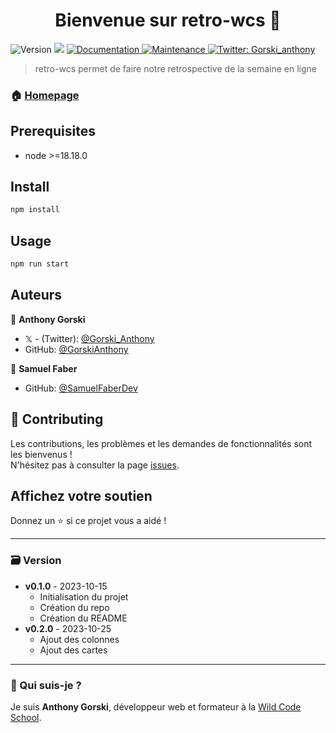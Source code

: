 <h1 align="center">Bienvenue sur retro-wcs 👋</h1>
<p>
  <img alt="Version" src="https://img.shields.io/badge/version-0.1.0-blue.svg?cacheSeconds=2592000" />
  <img src="https://img.shields.io/badge/node-%3E%3D18.18.0-blue.svg" />
  <a href="https://github.com/GorskiAnthony/retro-wcs#readme" target="_blank">
    <img alt="Documentation" src="https://img.shields.io/badge/documentation-yes-brightgreen.svg" />
  </a>
  <a href="https://github.com/GorskiAnthony/retro-wcs/graphs/commit-activity" target="_blank">
    <img alt="Maintenance" src="https://img.shields.io/badge/Maintained%3F-yes-green.svg" />
  </a>
  <a href="https://twitter.com/Gorski_anthony" target="_blank">
    <img alt="Twitter: Gorski_anthony" src="https://img.shields.io/twitter/follow/Gorski_anthony.svg?style=social" />
  </a>
</p>

> retro-wcs permet de faire notre retrospective de la semaine en ligne

### 🏠 [Homepage](https://github.com/GorskiAnthony/retro-wcs#readme)

## Prerequisites

-   node >=18.18.0

## Install

```sh
npm install
```

## Usage

```sh
npm run start
```

## Auteurs

👤 **Anthony Gorski**

-   𝕏 - (Twitter): [@Gorski_Anthony](https://twitter.com/Gorski_Anthony)
-   GitHub: [@GorskiAnthony](https://github.com/GorskiAnthony)

👤 **Samuel Faber**

-   GitHub: [@SamuelFaberDev](https://github.com/samuelfaberdev)

## 🤝 Contributing

Les contributions, les problèmes et les demandes de fonctionnalités sont les bienvenus !<br />
N'hésitez pas à consulter la page [issues](https://github.com/GorskiAnthony/retro-wcs/issues).

## Affichez votre soutien

Donnez un ⭐️ si ce projet vous a aidé !

---

### 🗃️ Version

-   **v0.1.0** - 2023-10-15
    -   Initialisation du projet
    -   Création du repo
    -   Création du README
-   **v0.2.0** - 2023-10-25
    -   Ajout des colonnes
    -   Ajout des cartes

---

### 👋 Qui suis-je ?

Je suis **Anthony Gorski**, développeur web et formateur à la [Wild Code School](https://www.wildcodeschool.com/fr-FR).
